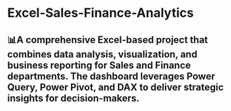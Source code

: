 # Excel-Sales-Finance-Analytics
📊A comprehensive Excel-based project that combines data analysis, visualization, and business reporting for Sales and Finance departments. The dashboard leverages Power Query, Power Pivot, and DAX to deliver strategic insights for decision-makers.
------------------------------------------------------------


